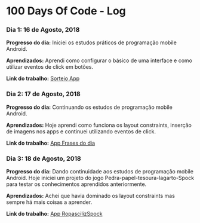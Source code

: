 # 100 Days Of Code - Log

### Dia 1: 16 de Agosto, 2018

**Progresso do dia:** Iniciei os estudos práticos de programação mobile Android.

**Aprendizados:** Aprendi como configurar o básico de uma interface e como utilizar eventos de click em botões.

**Link do trabalho:** [Sorteio App](https://github.com/Sitalobr/estudo-android/tree/master/app-sorteio)

### Dia 2: 17 de Agosto, 2018

**Progresso do dia:** Continuando os estudos de programação mobile Android.

**Aprendizados:**  Hoje aprendi como funciona os layout constraints, inserção de imagens nos apps e continuei utilizando eventos de click.

**Link do trabalho:** [App Frases do dia](https://github.com/Sitalobr/estudo-android/tree/master/AppFrasesdoDia)

### Dia 3: 18 de Agosto, 2018

**Progresso do dia:** Dando continuidade aos estudos de programação mobile Android. Hoje iniciei um projeto do jogo Pedra-papel-tesoura-lagarto-Spock para testar os conhecimentos aprendidos anteriormente.

**Aprendizados:**  Achei que havia dominado os layout constraints mas sempre há mais coisas a aprender.

**Link do trabalho:** [App RopascilizSpock](https://github.com/Sitalobr/estudo-android/tree/master/RopascilizSpock)

<!--### Dia 1: 30 de fevereiro, 2016 (Exemplo 2)
##### (me delete ou transforme em comentário)

**Progresso do dia:** Consertei CSS, trabalhei na funcionalidade canvas para o app.

**Aprendizados:** Eu realmente apanhei do CSS, mas sinto que estou progredindo e melhorando a cada dia. Canvas ainda é novo para mim, mas eu consegui compreender suas funcionalidades básicas..

**Link do trabalho:** [App de calculadora](http://www.example.com)

### Day 2: 1 de março, 2016 (Exemplo 2)

**Progresso do dia:** Eu avancei em alguns exercícios do FreeCodeCamp.

**Aprendizados:** Comecei a programar recentemente e me dá um sentimento muito bom quando consigo resolver um algoritmo que me desafiou durante horas.

**Link(s) do(s) trabalho(s)**
1. [Find the Longest Word in a String](https://www.freecodecamp.com/challenges/find-the-longest-word-in-a-string)
2. [Title Case a Sentence](https://www.freecodecamp.com/challenges/title-case-a-sentence)-->
